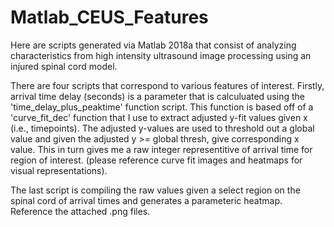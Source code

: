 # Matlab_CEUS_Features

Here are scripts generated via Matlab 2018a that consist of analyzing characteristics from high intensity ultrasound image processing using an injured spinal cord model. 

There are four scripts that correspond to various features of interest. Firstly, arrival time delay (seconds) is a parameter that is calculuated using the 'time_delay_plus_peaktime' function script. This function is based off of a 'curve_fit_dec' function that I use to extract adjusted y-fit values given x (i.e., timepoints). The adjusted y-values are used to threshold out a global value and given the adjusted y >= global thresh, give corresponding x value. This in turn gives me a raw integer representitive of arrival time for region of interest. (please reference curve fit images and heatmaps for visual representations).

The last script is compiling the raw values given a select region on the spinal cord of arrival times and generates a parameteric heatmap. Reference the attached .png files. 

